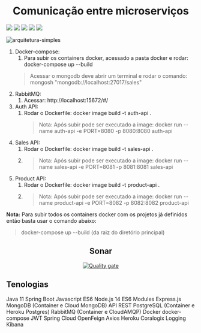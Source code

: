 <div align="center">

# Comunicação entre microserviços
</div>

<div align="left">

![](https://img.shields.io/badge/PDI-Em%20andamento-brightgreen)
![](https://img.shields.io/badge/Status-Em%20Desenvolvimento-orange)
![](https://img.shields.io/badge/Autor-Joel%20Schecheleski-brightgreen)
![](https://img.shields.io/badge/Language-java-brightgreen)
![](https://img.shields.io/badge/Framework-springboot-brightgreen)
</div>

![arquitetura-simples](https://user-images.githubusercontent.com/3439261/166570723-c933d159-4a10-4afb-b5a3-afd0d89b52ef.png)

1. Docker-compose:
	1. Para subir os containers docker, acessado a pasta docker e rodar: docker-compose up --build
	 > Acessar o mongodb deve abrir um terminal e rodar o comando: mongosh "mongodb://localhost:27017/sales"
2. RabbitMQ:
	1. Acessar: http://localhost:15672/#/
3. Auth API:
	1. Rodar o Dockerfile: docker image build -t auth-api .
	   > Nota: Após subir pode ser executado a image: docker run --name auth-api -e PORT=8080 -p 8080:8080 auth-api
4. Sales API:
   1.  Rodar o Dockerfile: docker image build -t sales-api .
   2.  > Nota: Após subir pode ser executado a image: docker run --name sales-api -e PORT=8081 -p 8081:8081 sales-api
5. Product API:
   1. Rodar o Dockerfile: docker image build -t product-api .
   2. > Nota:  Após subir pode ser executado a image: docker run --name product-api -e PORT=8082 -p 8082:8082 product-api


**Nota:** Para subir todos os containers docker com os projetos já definidos então basta usar o comando abaixo: 
> docker-compose up --build (da raiz do diretório principal)

<div align="center">

## Sonar
[![Quality gate](https://sonarcloud.io/api/project_badges/quality_gate?project=JoelSchecheleski_communication-between-microservices)](https://sonarcloud.io/dashboard?id=JoelSchecheleski_communication-between-microservices)
</div>


## Tenologias
Java 11
Spring Boot
Javascript ES6
Node.js 14
ES6 Modules
Express.js
MongoDB (Container e Cloud MongoDB)
API REST
PostgreSQL (Container e Heroku Postgres)
RabbitMQ (Container e CloudAMQP)
Docker
docker-compose
JWT
Spring Cloud OpenFeign
Axios
Heroku
Coralogix Logging
Kibana